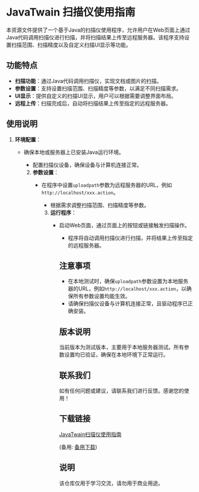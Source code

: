 # JavaTwain 扫描仪使用指南

本资源文件提供了一个基于Java的扫描仪使用程序，允许用户在Web页面上通过Java代码调用扫描仪进行扫描，并将扫描结果上传至远程服务器。该程序支持设置扫描范围、扫描精度以及自定义扫描UI显示等功能。

## 功能特点

- **扫描功能**：通过Java代码调用扫描仪，实现文档或图片的扫描。
- **参数设置**：支持设置扫描范围、扫描精度等参数，以满足不同扫描需求。
- **UI显示**：提供自定义的扫描UI显示，用户可以根据需要调整界面布局。
- **远程上传**：扫描完成后，自动将扫描结果上传至指定的远程服务器。

## 使用说明

1. **环境配置**：
   - 确保本地或服务器上已安装Java运行环境。
      - 配置扫描仪设备，确保设备与计算机连接正常。

      2. **参数设置**：
         - 在程序中设置`uploadpath`参数为远程服务器的URL，例如`http://localhost/xxx.action`。
            - 根据需求调整扫描范围、扫描精度等参数。

            3. **运行程序**：
               - 启动Web页面，通过页面上的按钮或链接触发扫描操作。
                  - 程序将自动调用扫描仪进行扫描，并将结果上传至指定的远程服务器。

                  ## 注意事项

                  - 在本地测试时，确保`uploadpath`参数设置为本地服务器的URL，例如`http://localhost/xxx.action`，以确保所有参数设置均能生效。
                  - 请确保扫描仪设备与计算机连接正常，且驱动程序已正确安装。

                  ## 版本说明

                  当前版本为测试版本，主要用于本地服务器测试。所有参数设置均已验证，确保在本地环境下正常运行。

                  ## 联系我们

                  如有任何问题或建议，请联系我们进行反馈。感谢您的使用！

                  ## 下载链接
                  [JavaTwain扫描仪使用指南](https://pan.quark.cn/s/c9f0c6b627b3) 

                  (备用: [备用下载](https://pan.baidu.com/s/1IbQByR7BZiPDUitcJ7dfZQ?pwd=1234))

                  ## 说明

                  该仓库仅用于学习交流，请勿用于商业用途。
